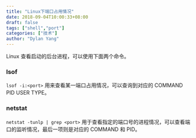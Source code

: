 ```yaml
---
title: "Linux下端口占用情况"
date: 2018-09-04T10:00:33+08:00
draft: false
tags: ["shell","port"]
categories: ["技术"]
author: "Dylan Yang"
---
```


Linux 查看启动的后台进程，可以使用下面两个命令。

### lsof

`lsof -i:<port>` 用来查看某一端口占用情况，可以查询到对应的 COMMAND PID USER TYPE。

<!--more-->

### netstat

`netstat -tunlp | grep <port>` 用于查看指定的端口号的进程情况，可以查看端口的监听情况，最后一项则是对应的 COMMAND 和 PID。